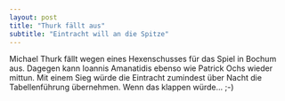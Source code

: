 ```yaml
---
layout: post
title: "Thurk fällt aus"
subtitle: "Eintracht will an die Spitze"
---
```


Michael Thurk fällt wegen eines Hexenschusses für das Spiel in Bochum aus. Dagegen kann Ioannis Amanatidis ebenso wie Patrick Ochs wieder mittun. Mit einem Sieg würde die Eintracht zumindest über Nacht die Tabellenführung übernehmen. Wenn das klappen würde... ;-)


